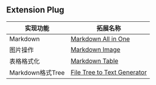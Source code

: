 ## Extension Plug

| 实现功能         | 拓展名称                                                                                                                     |
| ---------------- | ---------------------------------------------------------------------------------------------------------------------------- |
| Markdown         | [Markdown All in One](https://marketplace.visualstudio.com/items?itemName=yzhang.markdown-all-in-one)                        |
| 图片操作         | [Markdown Image](https://marketplace.visualstudio.com/items?itemName=hancel.markdown-image)                                  |
| 表格格式化       | [Markdown Table](https://marketplace.visualstudio.com/items?itemName=TakumiI.markdowntable)                                  |
| Markdown格式Tree | [File Tree to Text Generator](https://marketplace.visualstudio.com/items?itemName=d-koppenhagen.file-tree-to-text-generator) |